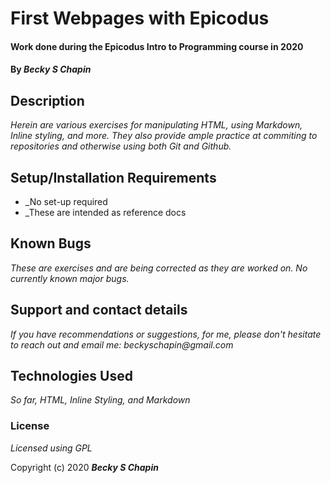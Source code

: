 # First Webpages with Epicodus

#### Work done during the Epicodus Intro to Programming course in 2020

#### By _**Becky S Chapin**_

## Description

_Herein are various exercises for manipulating HTML, using Markdown, Inline styling, and more. They also provide ample practice at commiting to repositories and otherwise using both Git and Github._

## Setup/Installation Requirements

* _No set-up required
* _These are intended as reference docs

## Known Bugs

_These are exercises and are being corrected as they are worked on. No currently known major bugs._

## Support and contact details

_If you have recommendations or suggestions, for me, please don't hesitate to reach out and email me: beckyschapin@gmail.com_

## Technologies Used

_So far, HTML, Inline Styling, and Markdown_

### License

*Licensed using GPL*

Copyright (c) 2020 **_Becky S Chapin_**